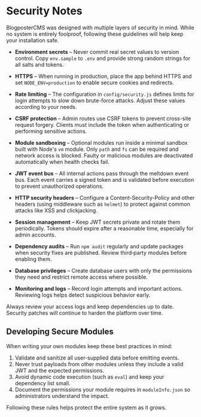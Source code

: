 # Security Notes

BlogposterCMS was designed with multiple layers of security in mind. While no system is entirely foolproof, following these guidelines will help keep your installation safe.

- **Environment secrets** – Never commit real secret values to version control. Copy `env.sample` to `.env` and provide strong random strings for all salts and tokens.
- **HTTPS** – When running in production, place the app behind HTTPS and set `NODE_ENV=production` to enable secure cookies and redirects.
- **Rate limiting** – The configuration in `config/security.js` defines limits for login attempts to slow down brute-force attacks. Adjust these values according to your needs.
- **CSRF protection** – Admin routes use CSRF tokens to prevent cross-site request forgery. Clients must include the token when authenticating or performing sensitive actions.
- **Module sandboxing** – Optional modules run inside a minimal sandbox built with Node's `vm` module. Only `path` and `fs` can be required and network access is blocked. Faulty or malicious modules are deactivated automatically when health checks fail.
- **JWT event bus** – All internal actions pass through the meltdown event bus. Each event carries a signed token and is validated before execution to prevent unauthorized operations.

- **HTTP security headers** – Configure a Content-Security-Policy and other headers (using middleware such as `helmet`) to protect against common attacks like XSS and clickjacking.
- **Session management** – Keep JWT secrets private and rotate them periodically. Tokens should expire after a reasonable time, especially for admin accounts.
- **Dependency audits** – Run `npm audit` regularly and update packages when security fixes are published. Review third‑party modules before enabling them.
- **Database privileges** – Create database users with only the permissions they need and restrict remote access where possible.
- **Monitoring and logs** – Record login attempts and important actions. Reviewing logs helps detect suspicious behavior early.

Always review your access logs and keep dependencies up to date. Security patches will continue to harden the platform over time.

## Developing Secure Modules

When writing your own modules keep these best practices in mind:

1. Validate and sanitize all user-supplied data before emitting events.
2. Never trust payloads from other modules unless they include a valid JWT and the expected permissions.
3. Avoid dynamic code execution (such as `eval`) and keep your dependency list small.
4. Document the permissions your module requires in `moduleInfo.json` so administrators understand the impact.

Following these rules helps protect the entire system as it grows.
